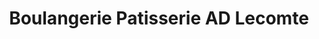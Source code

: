 ---
title: "Boulangerie Patisserie AD Lecomte"
url: /garchizy/boulangerie-patisserie-ad-lecomte/
shop: boulangerie
---